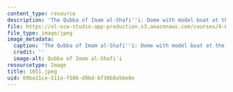 ```yaml
---
content_type: resource
description: 'The Qubba of Imam al-Shafi''i: Dome with model boat at the finial.'
file: https://ol-ocw-studio-app-production.s3.amazonaws.com/courses/4-615-the-architecture-of-cairo-spring-2002/09ba11ce511ef506d9bdbf30b8a56e8e_1051.jpeg
file_type: image/jpeg
image_metadata:
  caption: 'The Qubba of Imam al-Shafi''i: Dome with model boat at the finial.'
  credit: ''
  image-alt: Qubba of Imam al-Shafi'i
resourcetype: Image
title: 1051.jpeg
uid: 09ba11ce-511e-f506-d9bd-bf30b8a56e8e
---
```

